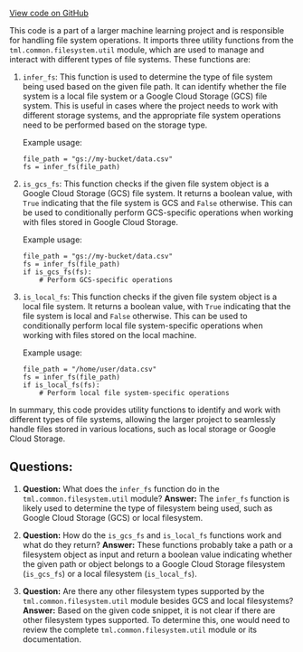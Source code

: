 [View code on GitHub](https://github.com/twitter/the-algorithm-ml/blob/master/common/filesystem/__init__.py)

This code is a part of a larger machine learning project and is responsible for handling file system operations. It imports three utility functions from the `tml.common.filesystem.util` module, which are used to manage and interact with different types of file systems. These functions are:

1. `infer_fs`: This function is used to determine the type of file system being used based on the given file path. It can identify whether the file system is a local file system or a Google Cloud Storage (GCS) file system. This is useful in cases where the project needs to work with different storage systems, and the appropriate file system operations need to be performed based on the storage type.

   Example usage:

   ```
   file_path = "gs://my-bucket/data.csv"
   fs = infer_fs(file_path)
   ```

2. `is_gcs_fs`: This function checks if the given file system object is a Google Cloud Storage (GCS) file system. It returns a boolean value, with `True` indicating that the file system is GCS and `False` otherwise. This can be used to conditionally perform GCS-specific operations when working with files stored in Google Cloud Storage.

   Example usage:

   ```
   file_path = "gs://my-bucket/data.csv"
   fs = infer_fs(file_path)
   if is_gcs_fs(fs):
       # Perform GCS-specific operations
   ```

3. `is_local_fs`: This function checks if the given file system object is a local file system. It returns a boolean value, with `True` indicating that the file system is local and `False` otherwise. This can be used to conditionally perform local file system-specific operations when working with files stored on the local machine.

   Example usage:

   ```
   file_path = "/home/user/data.csv"
   fs = infer_fs(file_path)
   if is_local_fs(fs):
       # Perform local file system-specific operations
   ```

In summary, this code provides utility functions to identify and work with different types of file systems, allowing the larger project to seamlessly handle files stored in various locations, such as local storage or Google Cloud Storage.
## Questions: 
 1. **Question:** What does the `infer_fs` function do in the `tml.common.filesystem.util` module?
   **Answer:** The `infer_fs` function is likely used to determine the type of filesystem being used, such as Google Cloud Storage (GCS) or local filesystem.

2. **Question:** How do the `is_gcs_fs` and `is_local_fs` functions work and what do they return?
   **Answer:** These functions probably take a path or a filesystem object as input and return a boolean value indicating whether the given path or object belongs to a Google Cloud Storage filesystem (`is_gcs_fs`) or a local filesystem (`is_local_fs`).

3. **Question:** Are there any other filesystem types supported by the `tml.common.filesystem.util` module besides GCS and local filesystems?
   **Answer:** Based on the given code snippet, it is not clear if there are other filesystem types supported. To determine this, one would need to review the complete `tml.common.filesystem.util` module or its documentation.